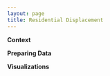 ```yaml
---
layout: page
title: Residential Displacement
---
```


**Context**

**Preparing Data**

**Visualizations**